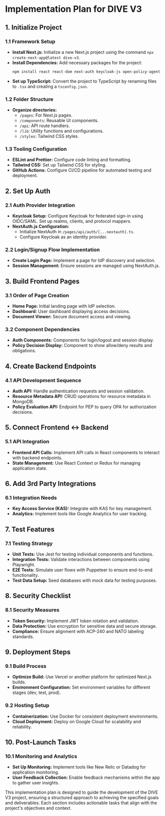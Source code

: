 # Implementation Plan for DIVE V3

## 1. Initialize Project
### 1.1 Framework Setup
- **Install Next.js:** Initialize a new Next.js project using the command `npx create-next-app@latest dive-v3`.
- **Install Dependencies:** Add necessary packages for the project:
  ```bash
  npm install react react-dom next-auth keycloak-js open-policy-agent opa-envoy-plugin
  ```
- **Set up TypeScript:** Convert the project to TypeScript by renaming files to `.tsx` and creating a `tsconfig.json`.

### 1.2 Folder Structure
- **Organize directories:**
  - `/pages`: For Next.js pages.
  - `/components`: Reusable UI components.
  - `/api`: API route handlers.
  - `/lib`: Utility functions and configurations.
  - `/styles`: Tailwind CSS styles.

### 1.3 Tooling Configuration
- **ESLint and Prettier:** Configure code linting and formatting.
- **Tailwind CSS:** Set up Tailwind CSS for styling.
- **GitHub Actions:** Configure CI/CD pipeline for automated testing and deployment.

## 2. Set Up Auth
### 2.1 Auth Provider Integration
- **Keycloak Setup:** Configure Keycloak for federated sign-in using OIDC/SAML. Set up realms, clients, and protocol mappers.
- **NextAuth.js Configuration:**
  - Initialize NextAuth in `/pages/api/auth/[...nextauth].ts`.
  - Configure Keycloak as an identity provider.

### 2.2 Login/Signup Flow Implementation
- **Create Login Page:** Implement a page for IdP discovery and selection.
- **Session Management:** Ensure sessions are managed using NextAuth.js.

## 3. Build Frontend Pages
### 3.1 Order of Page Creation
- **Home Page:** Initial landing page with IdP selection.
- **Dashboard:** User dashboard displaying access decisions.
- **Document Viewer:** Secure document access and viewing.

### 3.2 Component Dependencies
- **Auth Components:** Components for login/logout and session display.
- **Policy Decision Display:** Component to show allow/deny results and obligations.

## 4. Create Backend Endpoints
### 4.1 API Development Sequence
- **Auth API:** Handle authentication requests and session validation.
- **Resource Metadata API:** CRUD operations for resource metadata in MongoDB.
- **Policy Evaluation API:** Endpoint for PEP to query OPA for authorization decisions.

## 5. Connect Frontend ↔ Backend
### 5.1 API Integration
- **Frontend API Calls:** Implement API calls in React components to interact with backend endpoints.
- **State Management:** Use React Context or Redux for managing application state.

## 6. Add 3rd Party Integrations
### 6.1 Integration Needs
- **Key Access Service (KAS):** Integrate with KAS for key management.
- **Analytics:** Implement tools like Google Analytics for user tracking.

## 7. Test Features
### 7.1 Testing Strategy
- **Unit Tests:** Use Jest for testing individual components and functions.
- **Integration Tests:** Validate interactions between components using Playwright.
- **E2E Tests:** Simulate user flows with Puppeteer to ensure end-to-end functionality.
- **Test Data Setup:** Seed databases with mock data for testing purposes.

## 8. Security Checklist
### 8.1 Security Measures
- **Token Security:** Implement JWT token rotation and validation.
- **Data Protection:** Use encryption for sensitive data and secure storage.
- **Compliance:** Ensure alignment with ACP-240 and NATO labeling standards.

## 9. Deployment Steps
### 9.1 Build Process
- **Optimize Build:** Use Vercel or another platform for optimized Next.js builds.
- **Environment Configuration:** Set environment variables for different stages (dev, test, prod).

### 9.2 Hosting Setup
- **Containerization:** Use Docker for consistent deployment environments.
- **Cloud Deployment:** Deploy on Google Cloud for scalability and reliability.

## 10. Post-Launch Tasks
### 10.1 Monitoring and Analytics
- **Set Up Monitoring:** Implement tools like New Relic or Datadog for application monitoring.
- **User Feedback Collection:** Enable feedback mechanisms within the app to gather user insights.

This implementation plan is designed to guide the development of the DIVE V3 project, ensuring a structured approach to achieving the specified goals and deliverables. Each section includes actionable tasks that align with the project's objectives and context.